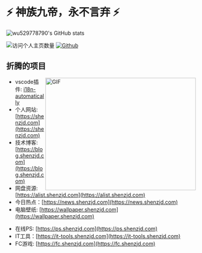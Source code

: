 # ⚡ 神族九帝，永不言弃 ⚡

![wu529778790's GitHub stats](https://github-readme-stats.vercel.app/api?username=wu529778790&count_private=true&show_icons=true&icon_color=0366d6&text_color=24292e&bg_color=ffffff&hide_title=true)

![访问个人主页数量](https://komarev.com/ghpvc/?username=wu529778790&label=Profile%20views&color=0e75b6&style=flat)
[![Github](https://img.shields.io/github/stars/wu529778790?style=social)](https://github.com/wu529778790)

## 折腾的项目

<img align="right" alt="GIF" src="https://cdn.jsdelivr.net/gh/wu529778790/image/blog/code.gif?raw=true" width="400" height="300" />

- vscode插件: [i18n-automatically](https://marketplace.visualstudio.com/items?itemName=wu529778790.i18n-automatically)
- 个人网站: [https://shenzjd.com](https://shenzjd.com)
- 技术博客: [https://blog.shenzjd.com](https://blog.shenzjd.com)
- 网盘资源: [https://alist.shenzjd.com](https://alist.shenzjd.com)
- 今日热点：[https://news.shenzjd.com](https://news.shenzjd.com)
- 电脑壁纸: [https://wallpaper.shenzjd.com](https://wallpaper.shenzjd.com)
<!-- - 在线音乐: [https://music.shenzjd.com](https://music.shenzjd.com) -->
<!-- - 视频解析: [https://video.shenzjd.com](https://video.shenzjd.com) -->
- 在线PS: [https://ps.shenzjd.com](https://ps.shenzjd.com)
- IT工具：[https://it-tools.shenzjd.com](https://it-tools.shenzjd.com)
- FC游戏: [https://fc.shenzjd.com](https://fc.shenzjd.com)

<!-- ## Buy me a coffee

[![Ko-fi](https://img.shields.io/badge/Ko-fi-343B45?style=flat&logo=kofi&logoColor=Black)](https://ko-fi.com/wu529778790) -->
